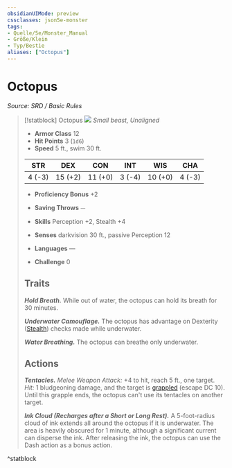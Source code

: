 ```yaml
---
obsidianUIMode: preview
cssclasses: json5e-monster
tags:
- Quelle/5e/Monster_Manual
- Größe/Klein
- Typ/Bestie
aliases: ["Octopus"]
---
```

# Octopus
*Source: SRD / Basic Rules*  

> [!statblock] Octopus
> ![](compendium/bestiary/beast/token/octopus.png#token)
> *Small beast, Unaligned*
> 
> - **Armor Class** 12 
> - **Hit Points** 3 (`1d6`)
> - **Speed** 5 ft., swim 30 ft.
> 
> |STR|DEX|CON|INT|WIS|CHA|
> |:---:|:---:|:---:|:---:|:---:|:---:|
> | 4 (-3)|15 (+2)|11 (+0)| 3 (-4)|10 (+0)| 4 (-3)|
> 
> - **Proficiency Bonus** +2
> - **Saving Throws** ⏤
> - **Skills** Perception +2, Stealth +4
> - **Senses** darkvision 30 ft., passive Perception 12
> 
> - **Languages** —
> - **Challenge** 0
> 
> ## Traits
> 
> ***Hold Breath.*** While out of water, the octopus can hold its breath for 30 minutes.
> 
> ***Underwater Camouflage.*** The octopus has advantage on Dexterity ([Stealth](rules/skills.md#Stealth)) checks made while underwater.
> 
> ***Water Breathing.*** The octopus can breathe only underwater.
> 
> ## Actions
> 
> ***Tentacles.*** *Melee Weapon Attack:* +4 to hit, reach 5 ft., one target. *Hit:* 1 bludgeoning damage, and the target is [grappled](rules/conditions.md#grappled) (escape DC 10). Until this grapple ends, the octopus can't use its tentacles on another target.
> 
> ***Ink Cloud (Recharges after a Short or Long Rest).*** A 5-foot-radius cloud of ink extends all around the octopus if it is underwater. The area is heavily obscured for 1 minute, although a significant current can disperse the ink. After releasing the ink, the octopus can use the Dash action as a bonus action.
^statblock